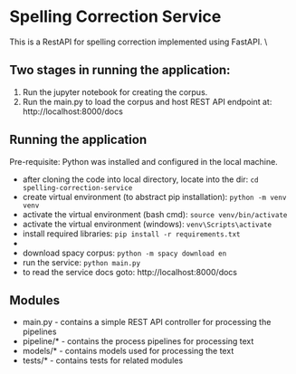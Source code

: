 # Spelling Correction Service
This is a RestAPI for spelling correction implemented using FastAPI. \

## Two stages in running the application:
1. Run the jupyter notebook for creating the corpus.
2. Run the main.py to load the corpus and host REST API endpoint at: http://localhost:8000/docs

## Running the application
Pre-requisite: Python was installed and configured in the local machine.
- after cloning the code into local directory, locate into the dir: `cd spelling-correction-service`
- create virtual environment (to abstract pip installation): `python -m venv venv`
- activate the virtual environment (bash cmd): `source venv/bin/activate`
- activate the virtual environment (windows): `venv\Scripts\activate`
- install required libraries: `pip install -r requirements.txt`
- 
- download spacy corpus: `python -m spacy download en`
- run the service: `python main.py`
- to read the service docs goto: http://localhost:8000/docs

## Modules
- main.py - contains a simple REST API controller for processing the pipelines
- pipeline/* - contains the process pipelines for processing text
- models/* - contains models used for processing the text
- tests/* - contains tests for related modules

